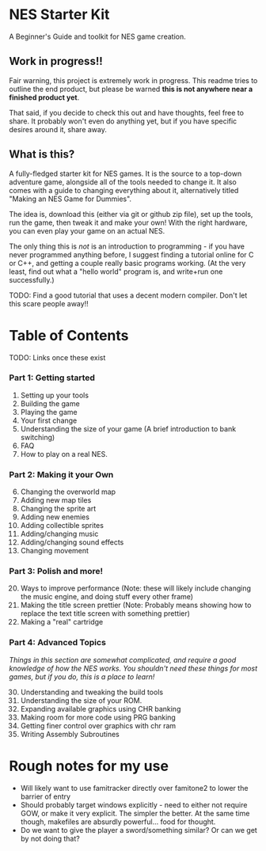# NES Starter Kit
 A Beginner's Guide and toolkit for NES game creation.

## **Work in progress!!** 

Fair warning, this project is extremely work in progress. This readme tries to outline the end product, but please be
warned **this is not anywhere near a finished product yet**. 

That said, if you decide to check this out and have thoughts, feel free to share. It probably won't even do anything
yet, but if you have specific desires around it, share away.

## What is this?

A fully-fledged starter kit for NES games. It is the source to a top-down adventure game, alongside all of the tools
needed to change it. It also comes with a guide to changing everything about it, alternatively titled
"Making an NES Game for Dummies".

The idea is, download this (either via git or github zip file), set up the tools, run the game, then tweak it and make
your own! With the right hardware, you can even play your game on an actual NES.

The only thing this is *not* is an introduction to programming - if you have never programmed anything before, I
suggest finding a tutorial online for C or C++, and getting a couple really basic programs working. (At the
very least, find out what a "hello world" program is, and write+run one successfully.) 

TODO: Find a good tutorial that uses a decent modern compiler. Don't let this scare people away!!


# Table of Contents

TODO: Links once these exist

### Part 1: Getting started

1. Setting up your tools
2. Building the game
2. Playing the game
3. Your first change
4. Understanding the size of your game (A brief introduction to bank switching)
5. FAQ
6. How to play on a real NES.

### Part 2: Making it your Own

6. Changing the overworld map
6. Adding new map tiles
7. Changing the sprite art
8. Adding new enemies
9. Adding collectible sprites
10. Adding/changing music
11. Adding/changing sound effects
15. Changing movement


### Part 3: Polish and more!

20. Ways to improve performance 
    (Note: these will likely include changing the music engine, and doing stuff every other frame)
21. Making the title screen prettier
    (Note: Probably means showing how to replace the text title screen with something prettier)
22. Making a "real" cartridge

### Part 4: Advanced Topics

_Things in this section are somewhat complicated, and require a good knowledge of how the NES works. You shouldn't
need these things for most games, but if you do, this is a place to learn!_

30. Understanding and tweaking the build tools
31. Understanding the size of your ROM.
32. Expanding available graphics using CHR banking
33. Making room for more code using PRG banking
34. Getting finer control over graphics with chr ram
35. Writing Assembly Subroutines



# Rough notes for my use
- Will likely want to use famitracker directly over famitone2 to lower the barrier of entry
- Should probably target windows explicitly - need to either not require GOW, or make it very explicit. The simpler the 
  better. At the same time though, makefiles are absurdly powerful... food for thought.
- Do we want to give the player a sword/something similar? Or can we get by not doing that?